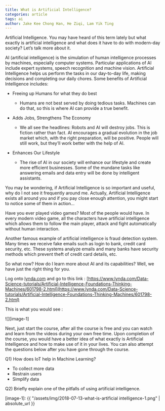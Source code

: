 ```yaml
---
title: What is Artificial Intelligence?
categories: article
tags: ai
author: Jake Kee Chong Han, He Ziqi, Lam Yik Ting
---
```


Artificial Intelligence. You may have heard of this term lately but what exactly is artificial intelligence and what does it have to do with modern-day society? Let’s talk more about it.

AI (artificial intelligence) is the simulation of human intelligence processes by machines, especially computer systems. Particular applications of AI include expert systems, speech recognition and machine vision. Artificial Intelligence helps us perform the tasks in our day-to-day life, making decisions and completing our daily chores. Some benefits of Artificial Intelligence includes: 

- Freeing up Humans for what they do best
    - Humans are not best served by doing tedious tasks. Machines can do that, so this is where AI can provide a true benefit.

- Adds Jobs, Strengthens The Economy 
    - We all see the headlines: Robots and AI will destroy jobs. This is fiction rather than fact. AI encourages a gradual evolution in the job market which, with the right preparation, will be positive. People will still work, but they’ll work better with the help of AI. 
- Enhances Our Lifestyle
    - The rise of AI in our society will enhance our lifestyle and create more efficient businesses. Some of the mundane tasks like answering emails and data entry will be done by intelligent assistants.

You may be wondering, if Artificial Intelligence is so important and useful, why do I not see it frequently around me. Actually, Artificial Intelligence exists all around you and if you pay close enough attention, you might start to notice some of them in action...

Have you ever played video games? Most of the people would have. In every modern video game, all the characters have artificial intelligence which allows them to follow the main player, attack and fight automatically without human interaction.

Another famous example of artificial intelligence is fraud detection system. Many times we receive fake emails such as login to bank, credit card security, etc. These systems analyze emails and many banks have security methods which prevent theft of credit card details, etc.

So what now? How do I learn more about AI and its capabilities? Well, we have just the right thing for you. 

Log onto [lynda.com](lynda.com) and go to this link :  [https://www.lynda.com/Data-Science-tutorials/Artificial-Intelligence-Foundations-Thinking-Machines/601798-2.html](https://www.lynda.com/Data-Science-tutorials/Artificial-Intelligence-Foundations-Thinking-Machines/601798-2.html)

This is what you would see :

![][image-1]

Next, just start the course, after all the course is free and you can watch and learn from the videos during your own free time. Upon completion of the course, you would have a better idea of what exactly is Artificial Intelligence and how to make use of it in your lives. You can also attempt the questions below after you have gone through the course.

Q1) How does IoT help in Machine Learning?

- To collect more data
- Restrain users 
- Simplify data

Q2) Briefly explain one of the pitfalls of using artificial intelligence.

[image-1]: {{ "/assets/img/2018-07-13-what-is-artificial intelligence-1.png" | absolute_url }}
